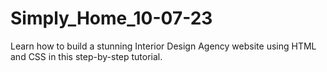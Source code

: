 # Simply_Home_10-07-23
Learn how to build a stunning Interior Design Agency website using HTML and CSS in this step-by-step tutorial.
